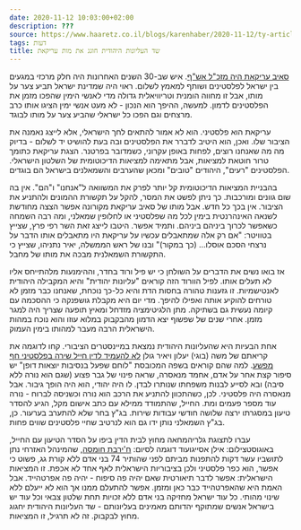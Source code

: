 ```yaml
---
date: 2020-11-12 10:03:00+02:00
description: ???
source: https://www.haaretz.co.il/blogs/karenhaber/2020-11-12/ty-article/0000017f-f8fc-d887-a7ff-f8fc28ad0000
tags: דעות
title: שד העליונות היהודית חוגג את מות עריקאת
---
```


[סאיב עריקאת היה מזכ"ל אש"ף](/news/politics/2020-11-10/ty-article/.premium/0000017f-e09c-d75c-a7ff-fc9d678f0000). איש שב-30 השנים האחרונות היה חלק מרכזי במגעים בין ישראל לפלסטינים ושותף למאמץ לשלום. ראוי היה שמדינת ישראל תביע צער על מותו, אבל זו מחווה הומנית וטריוויאלית גדולה מדי לאנשי הימין שהפכו מזמן את הפלסטינים לדמון. למעשה, ההיפך הוא הנכון - לא מעט אנשי ימין הציגו אותו כרב מרצחים וגם הפכו כל ישראלי שהביע צער על מותו לבוגד. 

עריקאת הוא פלסטיני. הוא לא אמור להתאים לחך הישראלי, אלא לייצג נאמנה את הציבור שלו. ואכן, הוא היטיב לדברר את הפלסטינים ובה בעת להושיט יד לשלום - בדיוק מה מה שאנחנו רוצים, לפחות באופן עקרוני, כשמדובר בפרטנר. הצגת עריקאת כתומך טרור חוטאת למציאות, אבל מתאימה למציאות הדיכוטומית של השלטון הישראלי. הפלסטינים "רעים", היהודים "טובים" ומכאן שהערבים והשמאלנים בישראל הם בוגדים. 

בהבניית המציאות הדיכוטומית קל יותר לפרק את המשוואה ל"אנחנו" ו"הם". אין בה שום גוונים ומורכבות. כך ניתן לפשט את המסר, להקל על תקשורת ההמונים ולהתניע את הציבור. אין בכך כל חדש. אבל מותו של סאיב עריקאת מקורונה אפשר הצצה מחודשת לשנאה האינהרנטית בימין לכל מה שפלסטיני או לחלופין שמאלני, ומה רבה השמחה כשאפשר לכרוך ביניהם ביניהם. ותמיד אפשר. היטבו לייצג זאת השר רפי פרץ, שצייץ בטוויטר: "אם רק אלה שמתאבלים עכשיו על עריקאת היו מתאבלים אותו הדבר על נרצחי הסכם אוסלו... (כך במקור)" ובנו של ראש הממשלה, יאיר נתניהו, שצייץ כי התקשורת השמאלנית מבכה את מותו של מחבל. 

אז בואו נשים את הדברים על השולחן כי יש פיל ורוד בחדר, וההימנעות מלהתייחס אליו לא תעלים אותו. לפיל הוורוד הזה קוראים "עליונות יהודית" והיא המקבילה היהודית לאנטישמיות. זו גזענות טהורה בחסות הדת והיא כל-כך נוכחת, שאנחנו כבר מזמן לא טורחים להוקיע אותה ואפילו להיפך. מדי יום היא מקבלת גושפנקה כי ההסכמה עם קיומה נעשית גם בשתיקה. מתן הלגיטימציה מזדחל ומאיץ תופעה שצריך היה למגר מזמן. אחרי שנים של שפשוף יצא הדמון מהבקבוק במלוא עוזו והוא נוכח במהות הישראלית הרבה מעבר למהותו בימין העמוק. 

אחת הבעיות היא שהעליונות היהודית נמצאת במיינסטרים הציבורי. קחו לדוגמה את קריאתם של משה (בוגי) יעלון ויאיר גולן [לא להעמיד לדין חייל שירה בפלסטיני חף מפשע](/news/law/2020-11-09/ty-article/.premium/0000017f-e998-d639-af7f-e9dfd2470000). למה שהם קוראים בשפה המכובסת "לוחם שפעל בנסיבות יוצאות דופן" יש סיפור קצת אחר על אדם, אחמד מנאסרה, שראה פינוי של גבר פצוע (שגם הוא נורה ללא סיבה) ובא לסייע לבנות משפחתו שנותרו לבדן. לו היה יהודי, הוא היה הופך גיבור. אבל מנאסרה היה פלסטיני. לכן, כשהתכוון להתניע את הרכב הוא נורה וכשניסה לברוח - נורה עוד מספר פעמים ומת. החייל, שהתמודד ממילא עם כתב אישום מקל, הגיע להסדר טיעון במסגרתו ירצה שלושה חודשי עבודות שירות. בג"ץ בחר שלא להתערב בערעור. כן, בג"ץ השמאלני נותן ידו גם הוא לנרטיב שחיי פלסטינים שווים פחות. 

 עברו לתצוגת גלריהמחאה מחוץ לבית הדין ביפו על הסדר הטיעון עם החייל, באוגוסטצילום: אילן אסייגועוד דוגמה לסיום: [ח'ירבת חומסה](/news/politics/2020-11-10/ty-article-magazine/.premium/0000017f-f4d2-d887-a7ff-fcf60cb50000), שהמינהל האזרחי נתן לתושביו עשר דקות להתפנות מביתם לפני שהותיר 74 בני אדם ללא קורת גג, פשוט כי אפשר, הוא כפר פלסטיני ולכן בציבוריות הישראלית לאף אחד לא אכפת. זו המציאות הישראלית: אפשר לדבר תיאורטית שאם יהיה פה סיפוח - יהיה פה אפרטהייד. אבל האמת היא שהאפרטהייד כבר כאן ומזמן. אפשר להתעלם ממנו אך הוא לא ייעלם ללא שינוי מהותי. כל עוד ישראל מחזיקה בני אדם ללא זכויות תחת שלטון צבאי וכל עוד יש בישראל אנשים שמתוקף יהדותם מאמינים בעליונותם - שד העליונות היהודית יחגוג מחוץ לבקבוק. זה לא תרגיל, זו המציאות.